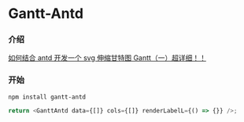 <!-- @format -->

# Gantt-Antd

### 介绍

[如何结合 antd 开发一个 svg 伸缩甘特图 Gantt（一）超详细！！](https://juejin.cn/post/7035107631588966430)

### 开始

```
npm install gantt-antd
```

```js
return <GanttAntd data={[]} cols={[]} renderLabelL={() => {}} />;
```
